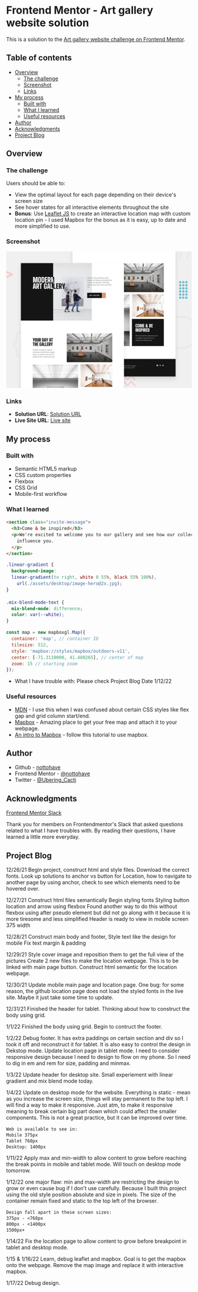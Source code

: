 # Frontend Mentor - Art gallery website solution

This is a solution to the [Art gallery website challenge on Frontend Mentor](https://www.frontendmentor.io/challenges/art-gallery-website-yVdrZlxyA).

## Table of contents

- [Overview](#overview)
  - [The challenge](#the-challenge)
  - [Screenshot](#screenshot)
  - [Links](#links)
- [My process](#my-process)
  - [Built with](#built-with)
  - [What I learned](#what-i-learned)
  - [Useful resources](#useful-resources)
- [Author](#author)
- [Acknowledgments](#acknowledgments)
- [Project Blog](#projectblog)


## Overview

### The challenge

Users should be able to:

- View the optimal layout for each page depending on their device's screen size
- See hover states for all interactive elements throughout the site
- **Bonus**: Use [Leaflet JS](https://leafletjs.com/) to create an interactive location map with custom location pin - I used Mapbox for the bonus as it is easy, up to date and more simplified to use.

### Screenshot

![preview](./preview.jpg)


### Links

- **Solution URL**: [Solution URL](https://www.frontendmentor.io/solutions/art-gallery-webpage-svfWa83cq)
- **Live Site URL**: [Live site](https://nottohave.github.io/Art-Gallery-Website/)

## My process

### Built with

- Semantic HTML5 markup
- CSS custom properties
- Flexbox
- CSS Grid
- Mobile-first workflow

### What I learned

```html
<section class="invite-message">
  <h3>Come & be inspired</h3>
  <p>We're excited to welcome you to our gallery and see how our collections 
    influence you.
  </p>
</section>  
```
```css
.linear-gradient {
  background-image:
  linear-gradient(to right, white 0 55%, black 55% 100%),
    url(./assets/desktop/image-hero@2x.jpg);
}

.mix-blend-mode-text {
  mix-blend-mode: difference;
  color: var(--white);
}
```
```js
const map = new mapboxgl.Map({
  container: 'map', // container ID
  tilesize: 512,
  style: 'mapbox://styles/mapbox/outdoors-v11', 
  center: [-71.3110000, 41.480265], // center of map
  zoom: 15 // starting zoom
});
```

- What I have trouble with: Please check Project Blog Date 1/12/22

### Useful resources

- [MDN](https://developer.mozilla.org/en-US/docs/Learn) - I use this when I was confused about certain CSS styles like flex gap and grid column start/end.
- [Mapbox](https://www.mapbox.com/) - Amazing place to get your free map and attach it to your webpage.
- [An intro to Mapbox](https://www.youtube.com/watch?v=xqziMlFkDA0) - follow this tutorial to use mapbox.

## Author

- Github - [nottohave](https://github.com/nottohave)
- Frontend Mentor - [@nottohave](https://www.frontendmentor.io/profile/nottohave)
- Twitter - [@Ubering_Cacti](https://twitter.com/Ubering_Cacti)


## Acknowledgments
[Frontend Mentor Slack](https://www.frontendmentor.io/slack)

Thank you for members on Frontendmentor's Slack that asked questions related to what I have troubles with. By reading their questions, I have learned a little more everyday.

## Project Blog


12/26/21
    Begin project, construct html and style files.
    Download the correct fonts.
    Look up solutions to anchor vs button for Location,
    how to navigate to another page by using anchor,
    check to see which elements need to be hovered over.
    
12/27/21
    Construct html files semantically
    Begin styling fonts
    Styling button location and arrow using flexbox
    Found another way to do this without flexbox using after pseudo element but did not go along with it because it is more tiresome and less simplified
    Header is ready to view in mobile screen 375 width

12/28/21
    Construct main body and footer,
    Style text like the design for mobile
    Fix text margin & padding

12/29/21
    Style cover image and reposition them to get the full view of the pictures
    Create 2 new files to make the location webpage. This is to be linked with main page button.
    Construct html semantic for the location webpage.

12/30/21
    Update mobile main page and location page.
    One bug: for some reason, the github location page does not load the styled fonts in the live site. Maybe it just take some time to update. 

12/31/21
    Finished the header for tablet.
    Thinking about how to construct the body using grid.

1/1/22
    Finished the body using grid.
    Begin to contruct the footer.

1/2/22
    Debug footer. It has extra paddings on certain section and div so I took it off and reconstruct it for tablet. It is also easy to control the design in Dekstop mode.
    Update location page in tablet mode.
    I need to consider responsive design because I need to design to flow on my phone. So I need to dig in em and rem for size, padding and minmax.

1/3/22
    Update header for desktop site.
    Small experiement with linear gradient and mix blend mode today.

1/4/22
    Update on desktop mode for the website.
    Everything is static - mean as you increase the screen size, things will stay permanent to the top left. I will find a way to make it responsive. Just atm, to make it responsive meaning to break certain big part down which could affect the smaller components. This is not a great practice, but it can be improved over time. 

    Web is available to see in:
    Mobile 375px
    Tablet 768px
    Desktop: 1400px

1/11/22
    Apply max and min-width to allow content to grow before reaching the break points in mobile and tablet mode. Will touch on desktop mode tomorrow. 

1/12/22
    one major flaw: min and max-width are restricting the design to grow or even cause bug if I don't use carefully. Because I built this project using the old style position absolute and size in pixels. The size of the container remain fixed and static to the top left of the browser. 

    Design fall apart in these screen sizes:
    375px - <768px
    800px - <1400px
    1500px+

1/14/22
    Fix the location page to allow content to grow before breakpoint in tablet and desktop mode.

1/15 & 1/16/22
    Learn, debug leaflet and mapbox. Goal is to get the mapbox onto the webpage. Remove the map image and replace it with interactive mapbox.

1/17/22
    Debug design. 